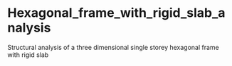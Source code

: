# Hexagonal_frame_with_rigid_slab_analysis
Structural analysis of a three dimensional single storey hexagonal frame with rigid slab
